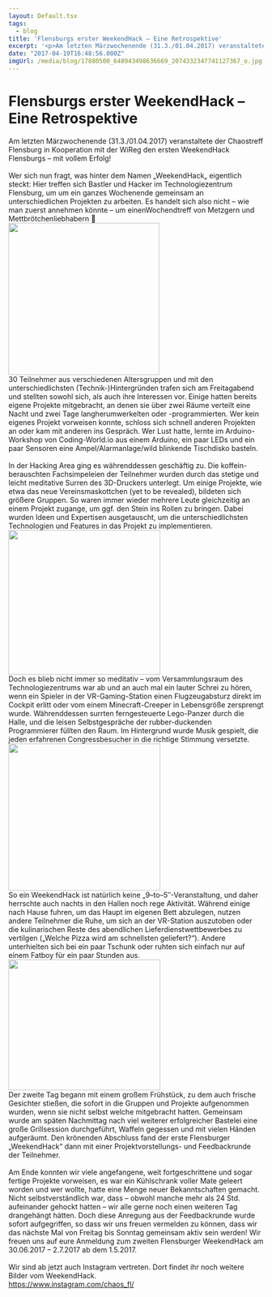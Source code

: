 ```yaml
---
layout: Default.tsx
tags:
  - blog
title: 'Flensburgs erster WeekendHack – Eine Retrospektive'
excerpt: '<p>Am letzten Märzwochenende (31.3./01.04.2017) veranstaltete der Chaostreff Flensburg in Kooperation mit der WiReg den ersten WeekendHack Flensburgs &#8211; mit vollem Erfolg! &nbsp; Wer sich nun fragt, was hinter dem Namen <a href="https://chaostreff-flensburg.de/2017/flensburgs-erster-weekendhack-eine-retrospektive/" class="more-link">[&hellip;]</a></p>'
date: "2017-04-19T16:48:56.000Z"
imgUrl: /media/blog/17880500_648943498636669_2074332347741127367_o.jpg
---
```

# Flensburgs erster WeekendHack – Eine Retrospektive

<div id="magicdomid1044" class="ace-line"><span class="author-a-z78zz90zz82zfi6hbz67zz84zz77zz73zz81zz88zm5">Am </span><span class="author-a-z88zp1z68zz65zz82z4z75zz67zeiz88zz81z0z90zz68z">letzten Märzwochenende (</span><span class="author-a-z78zz90zz82zfi6hbz67zz84zz77zz73zz81zz88zm5">31.3.</span><span class="author-a-z88zp1z68zz65zz82z4z75zz67zeiz88zz81z0z90zz68z">/01.04.</span><span class="author-a-z78zz90zz82zfi6hbz67zz84zz77zz73zz81zz88zm5">2017</span><span class="author-a-z88zp1z68zz65zz82z4z75zz67zeiz88zz81z0z90zz68z">) veranstaltete</span><span class="author-a-z78zz90zz82zfi6hbz67zz84zz77zz73zz81zz88zm5"> der Chaostreff Flensburg in Kooperation mit der WiReg den ersten WeekendHack Flensburgs</span><span class="author-a-z88zp1z68zz65zz82z4z75zz67zeiz88zz81z0z90zz68z"> &#8211; mit vollem Erfolg</span><span class="author-a-z78zz90zz82zfi6hbz67zz84zz77zz73zz81zz88zm5">!</span></div>
<div id="magicdomid6" class="">&nbsp;</div>
<div id="magicdomid982" class="ace-line"><span class="author-a-z88zp1z68zz65zz82z4z75zz67zeiz88zz81z0z90zz68z">Wer sich nun </span><span class="author-a-z78zz90zz82zfi6hbz67zz84zz77zz73zz81zz88zm5">frag</span><span class="author-a-z88zp1z68zz65zz82z4z75zz67zeiz88zz81z0z90zz68z">t</span><span class="author-a-z78zz90zz82zfi6hbz67zz84zz77zz73zz81zz88zm5">, was hinter dem Namen </span><span class="author-a-z88zp1z68zz65zz82z4z75zz67zeiz88zz81z0z90zz68z">&#8222;</span><span class="author-a-z78zz90zz82zfi6hbz67zz84zz77zz73zz81zz88zm5">WeekendHack</span><span class="author-a-z88zp1z68zz65zz82z4z75zz67zeiz88zz81z0z90zz68z">&#8222;</span><span class="author-a-z78zz90zz82zfi6hbz67zz84zz77zz73zz81zz88zm5"> eigentlich steckt</span><span class="author-a-z88zp1z68zz65zz82z4z75zz67zeiz88zz81z0z90zz68z">:</span> <span class="author-a-z88zp1z68zz65zz82z4z75zz67zeiz88zz81z0z90zz68z">Hier treffen sich Bastler und Hacker im Technologiezentrum Flensburg, um um ein ganzes Wochenende gemeinsam an unterschiedlichen Projekten zu arbeiten. </span><span class="author-a-mz88zz66zz79zz89zz78zz73zz67zz65zqwgz72zuz122zz83z">Es</span><span class="author-a-z78zz90zz82zfi6hbz67zz84zz77zz73zz81zz88zm5"> handelt sich </span><span class="author-a-z88zp1z68zz65zz82z4z75zz67zeiz88zz81z0z90zz68z">also </span><span class="author-a-z78zz90zz82zfi6hbz67zz84zz77zz73zz81zz88zm5">nicht</span><span class="author-a-z88zp1z68zz65zz82z4z75zz67zeiz88zz81z0z90zz68z"> &#8211; wie man zuerst annehmen könnte</span> <span class="author-a-z88zp1z68zz65zz82z4z75zz67zeiz88zz81z0z90zz68z">&#8211; </span><span class="author-a-z78zz90zz82zfi6hbz67zz84zz77zz73zz81zz88zm5">um </span><span class="author-a-z88zp1z68zz65zz82z4z75zz67zeiz88zz81z0z90zz68z">einen</span><span class="author-a-z78zz90zz82zfi6hbz67zz84zz77zz73zz81zz88zm5">Wochendtreff von Metzgern und Mettbrötchenliebhabern</span><span class="author-a-z88zp1z68zz65zz82z4z75zz67zeiz88zz81z0z90zz68z"> 🙂</span></div>
<div id="magicdomid8" class=""><img decoding="async" loading="lazy" class="alignnone size-medium wp-image-412" src="/media/blog/uploads/hack_jpg-298x300.jpg" alt="" width="298" height="300" srcset="https://chaostreff-flensburg.de/wp-content/uploads/2017/04/hack_jpg-298x300.jpg 298w, https://chaostreff-flensburg.de/wp-content/uploads/2017/04/hack_jpg-150x150.jpg 150w, https://chaostreff-flensburg.de/wp-content/uploads/2017/04/hack_jpg-768x772.jpg 768w, https://chaostreff-flensburg.de/wp-content/uploads/2017/04/hack_jpg-497x500.jpg 497w, https://chaostreff-flensburg.de/wp-content/uploads/2017/04/hack_jpg.jpg 769w" sizes="(max-width: 298px) 100vw, 298px" /></div>
<div id="magicdomid1137" class="ace-line"><span class="author-a-z78zz90zz82zfi6hbz67zz84zz77zz73zz81zz88zm5">30 Teilnehmer </span><span class="author-a-mz88zz66zz79zz89zz78zz73zz67zz65zqwgz72zuz122zz83z">aus</span><span class="author-a-z88zp1z68zz65zz82z4z75zz67zeiz88zz81z0z90zz68z"> verschiedenen </span><span class="author-a-z78zz90zz82zfi6hbz67zz84zz77zz73zz81zz88zm5">Altersgruppen</span><span class="author-a-z88zp1z68zz65zz82z4z75zz67zeiz88zz81z0z90zz68z"> und mit den unterschiedlichsten (Technik-)Hintergründen</span> <span class="author-a-z88zp1z68zz65zz82z4z75zz67zeiz88zz81z0z90zz68z">trafen sich am Freitagabend und stellten sowohl sich, als auch ihre Interessen vor. Einige hatten bereits</span><span class="author-a-z78zz90zz82zfi6hbz67zz84zz77zz73zz81zz88zm5"> eigene Projekte mit</span><span class="author-a-z88zp1z68zz65zz82z4z75zz67zeiz88zz81z0z90zz68z">gebracht</span><span class="author-a-z78zz90zz82zfi6hbz67zz84zz77zz73zz81zz88zm5">, an denen sie</span><span class="author-a-z88zp1z68zz65zz82z4z75zz67zeiz88zz81z0z90zz68z"> über zwei Räume verteilt</span> <span class="author-a-mz88zz66zz79zz89zz78zz73zz67zz65zqwgz72zuz122zz83z">eine Nacht und </span><span class="author-a-z78zz90zz82zfi6hbz67zz84zz77zz73zz81zz88zm5">zwei Tage </span><span class="author-a-z88zp1z68zz65zz82z4z75zz67zeiz88zz81z0z90zz68z">lang</span><span class="author-a-z78zz90zz82zfi6hbz67zz84zz77zz73zz81zz88zm5">herumwerkelten oder -programmierten. Wer kein eigenes Projekt </span><span class="author-a-z88zp1z68zz65zz82z4z75zz67zeiz88zz81z0z90zz68z">vorweisen konnte</span><span class="author-a-z78zz90zz82zfi6hbz67zz84zz77zz73zz81zz88zm5">, </span><span class="author-a-z88zp1z68zz65zz82z4z75zz67zeiz88zz81z0z90zz68z">schloss </span><span class="author-a-z78zz90zz82zfi6hbz67zz84zz77zz73zz81zz88zm5">sich </span><span class="author-a-z88zp1z68zz65zz82z4z75zz67zeiz88zz81z0z90zz68z">schnell anderen Projekten an oder kam mit anderen ins Gespräch. Wer Lust hatte, lernte </span><span class="author-a-z78zz90zz82zfi6hbz67zz84zz77zz73zz81zz88zm5">im Arduino-Workshop von Coding-World.io aus einem Arduino</span><span class="author-a-mz88zz66zz79zz89zz78zz73zz67zz65zqwgz72zuz122zz83z">, ein paar</span><span class="author-a-z78zz90zz82zfi6hbz67zz84zz77zz73zz81zz88zm5"> LEDs und ein paar Sensoren eine Ampel/Alarmanlage/wild blinkende Tischdisko </span><span class="author-a-mz88zz66zz79zz89zz78zz73zz67zz65zqwgz72zuz122zz83z">basteln</span><span class="author-a-z78zz90zz82zfi6hbz67zz84zz77zz73zz81zz88zm5">.</span></div>
<div id="magicdomid10" class="">&nbsp;</div>
<div id="magicdomid489" class="ace-line"><span class="author-a-z78zz90zz82zfi6hbz67zz84zz77zz73zz81zz88zm5">In der Hacking Area ging es</span><span class="author-a-mz88zz66zz79zz89zz78zz73zz67zz65zqwgz72zuz122zz83z"> währen</span><span class="author-a-z88zp1z68zz65zz82z4z75zz67zeiz88zz81z0z90zz68z">dd</span><span class="author-a-mz88zz66zz79zz89zz78zz73zz67zz65zqwgz72zuz122zz83z">essen</span><span class="author-a-z78zz90zz82zfi6hbz67zz84zz77zz73zz81zz88zm5"> geschäftig zu</span><span class="author-a-mz88zz66zz79zz89zz78zz73zz67zz65zqwgz72zuz122zz83z">. D</span><span class="author-a-z78zz90zz82zfi6hbz67zz84zz77zz73zz81zz88zm5">ie </span><span class="author-a-mz88zz66zz79zz89zz78zz73zz67zz65zqwgz72zuz122zz83z">koffein-</span><span class="author-a-z78zz90zz82zfi6hbz67zz84zz77zz73zz81zz88zm5">berauschte</span><span class="author-a-z88zp1z68zz65zz82z4z75zz67zeiz88zz81z0z90zz68z">n</span><span class="author-a-z78zz90zz82zfi6hbz67zz84zz77zz73zz81zz88zm5"> Fachsimpelei</span><span class="author-a-mz88zz66zz79zz89zz78zz73zz67zz65zqwgz72zuz122zz83z">en</span> <span class="author-a-z88zp1z68zz65zz82z4z75zz67zeiz88zz81z0z90zz68z">der Teilnehmer </span><span class="author-a-z78zz90zz82zfi6hbz67zz84zz77zz73zz81zz88zm5">wurde</span><span class="author-a-z88zp1z68zz65zz82z4z75zz67zeiz88zz81z0z90zz68z">n</span><span class="author-a-z78zz90zz82zfi6hbz67zz84zz77zz73zz81zz88zm5"> durch das </span><span class="author-a-z88zp1z68zz65zz82z4z75zz67zeiz88zz81z0z90zz68z">stetige und leicht </span><span class="author-a-z78zz90zz82zfi6hbz67zz84zz77zz73zz81zz88zm5">medi</span><span class="author-a-mz88zz66zz79zz89zz78zz73zz67zz65zqwgz72zuz122zz83z">t</span><span class="author-a-z78zz90zz82zfi6hbz67zz84zz77zz73zz81zz88zm5">ative Surren des 3D-Druckers unterlegt. Um einige Projekt</span><span class="author-a-z88zp1z68zz65zz82z4z75zz67zeiz88zz81z0z90zz68z">e</span><span class="author-a-z78zz90zz82zfi6hbz67zz84zz77zz73zz81zz88zm5">, wie etwa das neue Vereinsmaskottchen (</span><span class="author-a-mz88zz66zz79zz89zz78zz73zz67zz65zqwgz72zuz122zz83z">yet </span><span class="author-a-z78zz90zz82zfi6hbz67zz84zz77zz73zz81zz88zm5">to be revealed), bildeten sich</span><span class="author-a-mz88zz66zz79zz89zz78zz73zz67zz65zqwgz72zuz122zz83z"> größere</span><span class="author-a-z78zz90zz82zfi6hbz67zz84zz77zz73zz81zz88zm5"> Gruppen</span><span class="author-a-z88zp1z68zz65zz82z4z75zz67zeiz88zz81z0z90zz68z">. So waren immer wieder </span><span class="author-a-z78zz90zz82zfi6hbz67zz84zz77zz73zz81zz88zm5">mehrere Leute gleichzeitig </span><span class="author-a-z88zp1z68zz65zz82z4z75zz67zeiz88zz81z0z90zz68z">an einem Projekt </span><span class="author-a-z78zz90zz82zfi6hbz67zz84zz77zz73zz81zz88zm5">zugange, um </span><span class="author-a-z88zp1z68zz65zz82z4z75zz67zeiz88zz81z0z90zz68z">ggf. </span><span class="author-a-z78zz90zz82zfi6hbz67zz84zz77zz73zz81zz88zm5">den Stein ins Rollen zu bringen. Dabei wurden Ideen und Expertise</span><span class="author-a-mz88zz66zz79zz89zz78zz73zz67zz65zqwgz72zuz122zz83z">n</span><span class="author-a-z78zz90zz82zfi6hbz67zz84zz77zz73zz81zz88zm5"> ausgetauscht, um die unterschiedlichsten Technologien und Features in das Projekt zu implementieren.</span></div>
<div id="magicdomid12" class=""><img decoding="async" loading="lazy" class="size-medium wp-image-414 alignnone" src="/media/blog/uploads/vr-vive-300x285.jpg" alt="" width="300" height="285" srcset="https://chaostreff-flensburg.de/wp-content/uploads/2017/04/vr-vive-300x285.jpg 300w, https://chaostreff-flensburg.de/wp-content/uploads/2017/04/vr-vive-768x729.jpg 768w, https://chaostreff-flensburg.de/wp-content/uploads/2017/04/vr-vive-527x500.jpg 527w, https://chaostreff-flensburg.de/wp-content/uploads/2017/04/vr-vive.jpg 780w" sizes="(max-width: 300px) 100vw, 300px" /></div>
<div id="magicdomid1183" class="ace-line"><span class="author-a-z88zp1z68zz65zz82z4z75zz67zeiz88zz81z0z90zz68z">Doch es blieb nicht immer so meditativ &#8211; v</span><span class="author-a-z78zz90zz82zfi6hbz67zz84zz77zz73zz81zz88zm5">om Versammlungsraum des Technologiezentrum</span><span class="author-a-z88zp1z68zz65zz82z4z75zz67zeiz88zz81z0z90zz68z">s</span><span class="author-a-z78zz90zz82zfi6hbz67zz84zz77zz73zz81zz88zm5"> war ab und an </span><span class="author-a-z88zp1z68zz65zz82z4z75zz67zeiz88zz81z0z90zz68z">auch mal </span><span class="author-a-z78zz90zz82zfi6hbz67zz84zz77zz73zz81zz88zm5">ein lauter Schrei zu hören, </span><span class="author-a-z88zp1z68zz65zz82z4z75zz67zeiz88zz81z0z90zz68z">wenn</span><span class="author-a-z78zz90zz82zfi6hbz67zz84zz77zz73zz81zz88zm5"> ein Spieler in der VR-Gaming-Station einen Flugzeugabsturz direkt im Cockpit erlitt oder vom einem Minecraft-Creeper in Lebensgröße zersprengt wurde. Währenddessen surrten ferngesteuerte Lego-Panzer durch die Halle, und die leisen Selbstgespräche der rubber-duckenden Programmierer füllten den Raum.</span><span class="author-a-z88zp1z68zz65zz82z4z75zz67zeiz88zz81z0z90zz68z"> Im Hintergrund wurde Musik gespielt, die jeden erfahrenen Congressbesucher in die richtige Stimmung versetzte.</span></div>
<div id="magicdomid14" class=""><img decoding="async" loading="lazy" class="size-medium wp-image-413 alignnone" src="/media/blog/uploads/saal1-300x290.jpg" alt="" width="300" height="290" srcset="https://chaostreff-flensburg.de/wp-content/uploads/2017/04/saal1-300x290.jpg 300w, https://chaostreff-flensburg.de/wp-content/uploads/2017/04/saal1-768x741.jpg 768w, https://chaostreff-flensburg.de/wp-content/uploads/2017/04/saal1-518x500.jpg 518w, https://chaostreff-flensburg.de/wp-content/uploads/2017/04/saal1.jpg 780w" sizes="(max-width: 300px) 100vw, 300px" /></div>
<div id="magicdomid1193" class="ace-line"><span class="author-a-z88zp1z68zz65zz82z4z75zz67zeiz88zz81z0z90zz68z">So ein WeekendHack ist natürlich keine &#8222;9</span><span class="author-a-mz88zz66zz79zz89zz78zz73zz67zz65zqwgz72zuz122zz83z">&#8211;</span><span class="author-a-z88zp1z68zz65zz82z4z75zz67zeiz88zz81z0z90zz68z">to</span><span class="author-a-mz88zz66zz79zz89zz78zz73zz67zz65zqwgz72zuz122zz83z">&#8211;</span><span class="author-a-z88zp1z68zz65zz82z4z75zz67zeiz88zz81z0z90zz68z">5&#8243;-Veranstaltung, und daher herrschte a</span><span class="author-a-z78zz90zz82zfi6hbz67zz84zz77zz73zz81zz88zm5">uch </span><span class="author-a-z88zp1z68zz65zz82z4z75zz67zeiz88zz81z0z90zz68z">n</span><span class="author-a-z78zz90zz82zfi6hbz67zz84zz77zz73zz81zz88zm5">achts</span> <span class="author-a-z78zz90zz82zfi6hbz67zz84zz77zz73zz81zz88zm5">in den Hallen noch rege Aktivität</span><span class="author-a-z88zp1z68zz65zz82z4z75zz67zeiz88zz81z0z90zz68z">. W</span><span class="author-a-z78zz90zz82zfi6hbz67zz84zz77zz73zz81zz88zm5">ährend einige nach Hause fuhren, </span><span class="author-a-z88zp1z68zz65zz82z4z75zz67zeiz88zz81z0z90zz68z">um das Haupt im eigenen Bett abzulegen, </span><span class="author-a-z78zz90zz82zfi6hbz67zz84zz77zz73zz81zz88zm5">nutzen andere </span><span class="author-a-z88zp1z68zz65zz82z4z75zz67zeiz88zz81z0z90zz68z">Teilnehmer </span><span class="author-a-z78zz90zz82zfi6hbz67zz84zz77zz73zz81zz88zm5">die Ruh</span><span class="author-a-z88zp1z68zz65zz82z4z75zz67zeiz88zz81z0z90zz68z">e, um </span><span class="author-a-z78zz90zz82zfi6hbz67zz84zz77zz73zz81zz88zm5">sich an der VR-Station aus</span><span class="author-a-z88zp1z68zz65zz82z4z75zz67zeiz88zz81z0z90zz68z">zutoben oder </span><span class="author-a-z78zz90zz82zfi6hbz67zz84zz77zz73zz81zz88zm5">die </span><span class="author-a-z88zp1z68zz65zz82z4z75zz67zeiz88zz81z0z90zz68z">kulinarischen </span><span class="author-a-z78zz90zz82zfi6hbz67zz84zz77zz73zz81zz88zm5">Reste de</span><span class="author-a-z88zp1z68zz65zz82z4z75zz67zeiz88zz81z0z90zz68z">s</span><span class="author-a-z78zz90zz82zfi6hbz67zz84zz77zz73zz81zz88zm5"> abendlichen </span><span class="author-a-z88zp1z68zz65zz82z4z75zz67zeiz88zz81z0z90zz68z">Lieferdienstwettbewerbes zu vertilgen (&#8222;Welche Pizza wird am schnellsten geliefert?&#8220;). Andere </span><span class="author-a-z78zz90zz82zfi6hbz67zz84zz77zz73zz81zz88zm5">unterhielten sich bei ein paar Tschunk oder ruhten</span> <span class="author-a-z78zz90zz82zfi6hbz67zz84zz77zz73zz81zz88zm5">sich einfach nur auf einem Fatboy für ein paar Stunden aus.</span></div>
<div id="magicdomid16" class=""><img decoding="async" loading="lazy" class="size-medium wp-image-411 alignnone" src="http://chaostreff-flensburg.de/wp-content/uploads/2017/04/Chaostreff_Flensburg___chaos_fl__•_Instagram-Fotos_und_-Videos-300x258.jpg" alt="" width="300" height="258" srcset="https://chaostreff-flensburg.de/wp-content/uploads/2017/04/Chaostreff_Flensburg___chaos_fl__•_Instagram-Fotos_und_-Videos-300x258.jpg 300w, https://chaostreff-flensburg.de/wp-content/uploads/2017/04/Chaostreff_Flensburg___chaos_fl__•_Instagram-Fotos_und_-Videos-768x660.jpg 768w, https://chaostreff-flensburg.de/wp-content/uploads/2017/04/Chaostreff_Flensburg___chaos_fl__•_Instagram-Fotos_und_-Videos-582x500.jpg 582w, https://chaostreff-flensburg.de/wp-content/uploads/2017/04/Chaostreff_Flensburg___chaos_fl__•_Instagram-Fotos_und_-Videos.jpg 805w" sizes="(max-width: 300px) 100vw, 300px" /></div>
<div id="magicdomid1203" class="ace-line"><span class="author-a-z78zz90zz82zfi6hbz67zz84zz77zz73zz81zz88zm5">Der zweite Tag </span><span class="author-a-z88zp1z68zz65zz82z4z75zz67zeiz88zz81z0z90zz68z">begann</span><span class="author-a-z78zz90zz82zfi6hbz67zz84zz77zz73zz81zz88zm5"> mit einem großem Frühstück, </span><span class="author-a-z88zp1z68zz65zz82z4z75zz67zeiz88zz81z0z90zz68z">zu dem auch frische Gesichter stießen, die sofort in die Gruppen und Projekte aufgenommen wurden, wenn sie nicht selbst welche mitgebracht hatten. Gemeinsam wurde am späten Nachmittag nach viel weiterer erfolgreicher Bastelei eine große Grillsession durchgeführt, Waffeln gegessen und mit vielen Händen aufgeräumt. Den krönenden Abschluss fand der erste Flensburger &#8222;WeekendHack&#8220; dann </span><span class="author-a-z78zz90zz82zfi6hbz67zz84zz77zz73zz81zz88zm5">mit einer Projektvorstellungs-</span><span class="author-a-z88zp1z68zz65zz82z4z75zz67zeiz88zz81z0z90zz68z"> und </span><span class="author-a-z78zz90zz82zfi6hbz67zz84zz77zz73zz81zz88zm5">Feedbackrunde </span><span class="author-a-z88zp1z68zz65zz82z4z75zz67zeiz88zz81z0z90zz68z">der Teilnehmer.</span></div>
<div id="magicdomid875" class="ace-line">&nbsp;</div>
<div id="magicdomid1233" class="ace-line"><span class="author-a-z88zp1z68zz65zz82z4z75zz67zeiz88zz81z0z90zz68z">Am Ende konnten wir viele angefangene, weit fortgeschrittene und sogar fertige Projekte vorweisen, es war ein Kühlschrank voller Mate geleert worden und wer wollte, hatte eine Menge neuer Bekanntschaften gemacht. Nicht selbstverständlich war, dass &#8211; obwohl manche mehr als 24 Std. aufeinander gehockt hatten &#8211; wir alle gerne noch einen weiteren Tag drangehängt hätten.</span> <span class="author-a-z88zp1z68zz65zz82z4z75zz67zeiz88zz81z0z90zz68z">Doch diese Anregung aus der Feedbackrunde wurde sofort aufgegriffen, so dass wir uns freuen vermelden zu können, dass wir </span><span class="author-a-z78zz90zz82zfi6hbz67zz84zz77zz73zz81zz88zm5">das nächste Mal</span><span class="author-a-z88zp1z68zz65zz82z4z75zz67zeiz88zz81z0z90zz68z"> von Freitag bis Sonntag gemeinsam aktiv sein werden</span><span class="author-a-z78zz90zz82zfi6hbz67zz84zz77zz73zz81zz88zm5">!</span><span class="author-a-z88zp1z68zz65zz82z4z75zz67zeiz88zz81z0z90zz68z"> Wir freuen uns auf eure Anmeldung zum zweiten Flensburger WeekendHack am </span><span class="author-a-mz88zz66zz79zz89zz78zz73zz67zz65zqwgz72zuz122zz83z">30.06</span><span class="author-a-z88zp1z68zz65zz82z4z75zz67zeiz88zz81z0z90zz68z">.</span><span class="author-a-mz88zz66zz79zz89zz78zz73zz67zz65zqwgz72zuz122zz83z">2017</span> <span class="author-a-z78zz90zz82zfi6hbz67zz84zz77zz73zz81zz88zm5">&#8211; 2.7.2017 </span><span class="author-a-z88zp1z68zz65zz82z4z75zz67zeiz88zz81z0z90zz68z">ab dem </span><span class="author-a-z78zz90zz82zfi6hbz67zz84zz77zz73zz81zz88zm5">1.5.2017</span><span class="author-a-z88zp1z68zz65zz82z4z75zz67zeiz88zz81z0z90zz68z">.</span></div>
<div class="ace-line">&nbsp;</div>
<div class="ace-line">Wir sind ab jetzt auch Instagram vertreten. Dort findet ihr noch weitere Bilder vom WeekendHack.</div>
<div class="ace-line"><a href="https://www.instagram.com/chaos_fl/">https://www.instagram.com/chaos_fl/</a></div>

